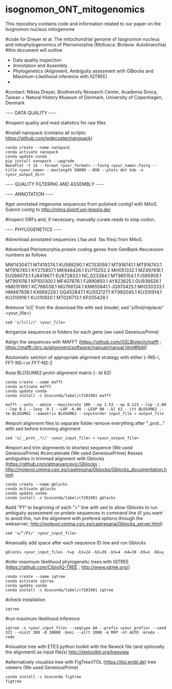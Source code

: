 # isognomon_ONT_mitogenomics
This repository contains code and information related to our paper on the Isognomon nucleus mitogenome

#code for Dreyer et al. The mitochondrial genome of Isognomon nucleus and mitophylogenomics of Pteriomorphia (Mollusca: Bivlavia: Autobranchia)
#this document will outline
- Data quality inspection
- Annotation and Assembly
- Phylogenetics (Alignment, Ambiguity assesment with GBlocks and Maximum-Likelihood inference with IQTREE)
- 
#contact: Niklas Dreyer, Biodiversity Research Center, Academia Sinica, Taiwan + Natural History Museum of Denmark, University of Copenhagen, Denmark

---- DATA QUALITY ----

#inspect quality and read statistics for raw files

#install nanopack (contains all scripts: https://github.com/wdecoster/nanopack)

```
conda create --name nanopack
conda activate nanopack
conda update conda
pip install nanopack --upgrade
NanoPlot -t 15 --format <your_format> --fastq <your_name>.fastq --title <your_name> --maxlength 50000 --N50 --plots dot kde -o <your_output_dir>
```

---- QUALITY FILTERING AND ASSEMBLY ----

---- ANNOTATION ----

#get annotated mtgenome sequences from polished contig1 with MitoS. Submit contig to http://mitos.bioinf.uni-leipzig.de/

#inspect ORFs and, if necessary, manually curate reads to stop codon. 

---- PHYLOGENETICS ----

#download annotated sequences (.faa and .fas files) from MitoS.

#download Pteriomorphia protein coding genes from GenBank
#accession numbers as follows

MW143047.1
MT419374.1
KU589290.1
KC153059.1
MT916741.1
MT916743.1
MT916745.1
KY270857.1
MK948426.1
EU715252.2
MH051332.1
MZ497416.1
EU266073.1
FJ841967.1
EU672833.1
NC_023384.1
MT985154.1
FJ595959.1
MT991018.1
KP100300.1
MF407676.1
FJ890850.1
AY823625.1
GU936626.1
HM015199.1
KC768038.1
MG766134.1
KM655841.1
JQ970425.1
MH330333.1
HM467838.1
KX669229.1
GQ452847.1
KU552127.1
KT992045.1
KU310914.1
KU310918.1
KU310920.1
MT026713.1
KP205428.1

#remove 'lcl|' from the download file with sed (model; sed 's/find/replace/' <your_file>)

```
sed 's/lcl|//' <your_file>
```

#organize sequences in folders for each gene (we used GeneiousPrime)

#align the sequences with MAFFT (https://github.com/GSLBiotech/mafft ; https://mafft.cbrc.jp/alignment/software/manual/manual.html#lbAI)

#automatic selction of appropriate alignment strategy with either L-INS-i, FFT-NS-i or FFT-NS-2

#use BLOSUM62 protin alignment matrix (--bl 62) 

```
conda create --name mafft
conda activate mafft
conda update conda
conda install -c bioconda/label/cf201901 mafft

mafft --auto --amino --maxiterate 100 --op 1.53 --ep 0.123 --lop -2.00 --lep 0.1 --lexp -0.1 --LOP -6.00 --LEXP 00 --bl 62 --jtt BLOSUM62 --tm BLOSUM62 --aamatrix BLOSUM62 --inputorder input_file > output_file
```
#export alignment files to separate folder remove everything after "_prot..." with sed before trimming alignment

```
sed 's/__prot_.*//' <your_input_file> > <your_output_file>
```

#import and trim alignments to shortest sequence (We used GeneiousPrime)
#concatenate (We used GeneiousPrime)
#asses ambiguities in trimmed alignment with Gblocks (https://github.com/atmaivancevic/Gblocks ; http://molevol.cmima.csic.es/castresana/Gblocks/Gblocks_documentation.html)

```
conda create --name gblocks 
conda activate gblocks 
conda update conda
conda install -c bioconda/label/cf201901 gblocks
```

#add "P1" to beginning of each ">" line with sed to allow Gblocks to run ambiguity assessment on protein sequences in command line (if you want to avoid this, run the alignment with prefered options through the webserver; http://molevol.cmima.csic.es/castresana/Gblocks_server.html)

```
sed 's/^/P1/' <your_input_file>
```

#manually add space after each sequence ID line and run Gblocks

```
gblocks <your_input_file> -t=p -b1=24 -b2=39 -b3=4 -b4=10 -b5=n -b6=y
```

#infer maximum likelihood phylogenetic trees with IQTREE (https://github.com/Cibiv/IQ-TREE ; http://www.iqtree.org/)

```
conda create --name iqtree
conda activate iqtree
conda update conda
conda install -c bioconda/label/cf201901 iqtree
```

#check installation

```
iqtree
```

#run maximum likelihood inference 

```
iqtree -s <your_input_file> --seqtype AA --prefix <your_prefix> --seed 321 --ninit 300 -B 30000 -bnni --alrt 2000 -m MFP -nt AUTO -mredo -redo
```

#visualize tree with ETE3 python toolkit with the Newick file (and optionally the alignment) as input file(s)
http://etetoolkit.org/treeview

#alternatively visualize tree with FigTree/iTOL (https://itol.embl.de) tree viewers (We used GeneiousPrime)
```
conda install -c bioconda figtree
figtree
```










